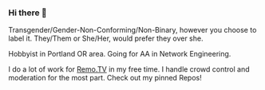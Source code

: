 ### Hi there 👋

<!--
**bmorrison4/bmorrison4** is a ✨ _special_ ✨ repository because its `README.md` (this file) appears on your GitHub profile.

Here are some ideas to get you started:

- 🔭 I’m currently working on ...
- 🌱 I’m currently learning ...
- 👯 I’m looking to collaborate on ...
- 🤔 I’m looking for help with ...
- 💬 Ask me about ...
- 📫 How to reach me: ...
- 😄 Pronouns: ...
- ⚡ Fun fact: ...
-->

Transgender/Gender-Non-Conforming/Non-Binary, however you choose to label it.
They/Them or She/Her, would prefer they over she.

Hobbyist in Portland OR area. Going for AA in Network Engineering.

I do a lot of work for [Remo.TV](https://remo.tv) in my free time. I handle crowd control and moderation for the most part. Check out my pinned Repos!
